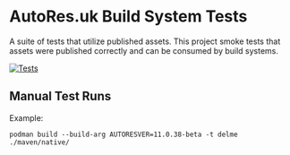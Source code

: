 # AutoRes.uk Build System Tests

A suite of tests that utilize published assets.
This project smoke tests that assets were published correctly and can be consumed by build systems.

[![Tests](https://github.com/autores-uk/autores-integration/actions/workflows/tests.yaml/badge.svg)](https://github.com/autores-uk/autores-integration/actions/workflows/tests.yaml)

## Manual Test Runs

Example:

```shell
podman build --build-arg AUTORESVER=11.0.38-beta -t delme ./maven/native/
```
